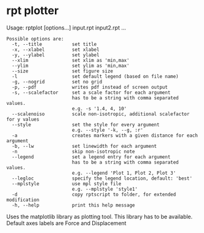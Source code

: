rpt plotter
===========

Usage: rptplot [options...] input.rpt input2.rpt ...

~~~~~~~~~~~~~~~~~~~~~~~~~~~~~~~~~~~~~~~~~~~~~~~~~~~~~
Possible options are:
  -t, --title           set title
  -x, --xlabel          set xlabel
  -y, --ylabel          set ylabel
  --xlim                set xlim as 'min,max'
  --ylim                set ylim as 'min,max'
  --size                set figure size
  -l                    set default legend (based on file name)
  -g, --nogrid          set no grid
  -p, --pdf             writes pdf instead of screen output
  -s, --scalefactor     set a scale factor for each argument
                        has to be a string with comma separated values.
                        e.g. -s '1.4, 4, 10'
  --scalenoiso          scale non-isotropic, additional scalefactor for y values
  --style               set the style for every argument
                        e.g. --style '-k, --g, :r'
  -a                    creates markers with a given distance for each argument
  -b, --lw              set linewidth for each argument
  -n                    skip non-isotropic note
  --legend              set a legend entry for each argument
                        has to be a string with comma separated values.
                        e.g. --legend 'Plot 1, Plot 2, Plot 3'
  --legloc              specify the legend location, default: 'best'
  --mplstyle            use mpl style file
                        e.g. --mplstyle 'style1'
  -d                    copy rptscript to folder, for extended modification
  -h, --help            print this help message
~~~~~~~~~~~~~~~~~~~~~~~~~~~~~~~~~~~~~~~~~~~~~~~~~~~~~

Uses the matplotlib library as plotting tool. This library
has to be available. Default axes labels are Force and Displacement

